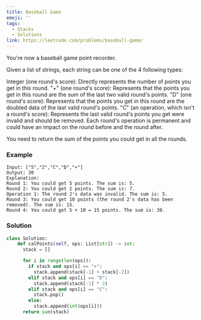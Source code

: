 ```yaml
---
title: Baseball Game
emoji: ''
tags:
  - Stacks
  - Solutions
link: https://leetcode.com/problems/baseball-game/
---
```


You're now a baseball game point recorder.

Given a list of strings, each string can be one of the 4 following types:

Integer (one round's score): Directly represents the number of points you get in this round.
"+" (one round's score): Represents that the points you get in this round are the sum of the last two valid round's points.
"D" (one round's score): Represents that the points you get in this round are the doubled data of the last valid round's points.
"C" (an operation, which isn't a round's score): Represents the last valid round's points you get were invalid and should be removed.
Each round's operation is permanent and could have an impact on the round before and the round after.

You need to return the sum of the points you could get in all the rounds.

### Example

```
Input: ["5","2","C","D","+"]
Output: 30
Explanation: 
Round 1: You could get 5 points. The sum is: 5.
Round 2: You could get 2 points. The sum is: 7.
Operation 1: The round 2's data was invalid. The sum is: 5.  
Round 3: You could get 10 points (the round 2's data has been removed). The sum is: 15.
Round 4: You could get 5 + 10 = 15 points. The sum is: 30.
```

### Solution

``` python
class Solution:
    def calPoints(self, ops: List[str]) -> int:
      stack = []

      for i in range(len(ops)):
        if stack and ops[i] == "+":
          stack.append(stack[-1] + stack[-2])
        elif stack and ops[i] == "D":
          stack.append(stack[-1] * 2)
        elif stack and ops[i] == "C":
          stack.pop()
        else:
          stack.append(int(ops[i]))
      return sum(stack)
                
```